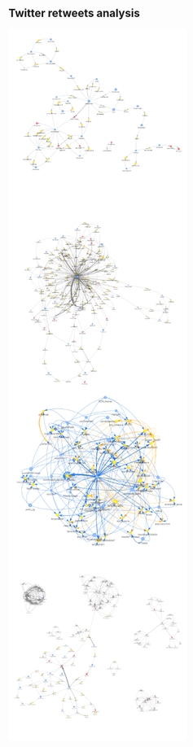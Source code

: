 ## Twitter retweets analysis

<img src="images/ChinaSpyBalloon.png" alt="china" align="left" width="350" height="350"/> 
<img src="images/Eurovision.png" alt="eurovision" align="left" width="350" height="350"/>
<img src="images/NursesStrike.png" alt="nurses" align="left" width="350" height="350"/> 
<img src="images/SixNations.png" alt="sixnations" align="left" width="350" height="350"/> 

